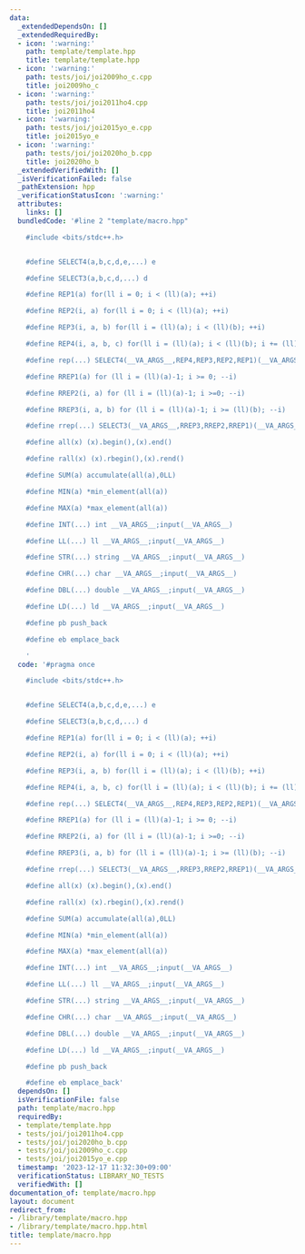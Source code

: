 ```yaml
---
data:
  _extendedDependsOn: []
  _extendedRequiredBy:
  - icon: ':warning:'
    path: template/template.hpp
    title: template/template.hpp
  - icon: ':warning:'
    path: tests/joi/joi2009ho_c.cpp
    title: joi2009ho_c
  - icon: ':warning:'
    path: tests/joi/joi2011ho4.cpp
    title: joi2011ho4
  - icon: ':warning:'
    path: tests/joi/joi2015yo_e.cpp
    title: joi2015yo_e
  - icon: ':warning:'
    path: tests/joi/joi2020ho_b.cpp
    title: joi2020ho_b
  _extendedVerifiedWith: []
  _isVerificationFailed: false
  _pathExtension: hpp
  _verificationStatusIcon: ':warning:'
  attributes:
    links: []
  bundledCode: '#line 2 "template/macro.hpp"

    #include <bits/stdc++.h>


    #define SELECT4(a,b,c,d,e,...) e

    #define SELECT3(a,b,c,d,...) d

    #define REP1(a) for(ll i = 0; i < (ll)(a); ++i)

    #define REP2(i, a) for(ll i = 0; i < (ll)(a); ++i)

    #define REP3(i, a, b) for(ll i = (ll)(a); i < (ll)(b); ++i)

    #define REP4(i, a, b, c) for(ll i = (ll)(a); i < (ll)(b); i += (ll)(c))

    #define rep(...) SELECT4(__VA_ARGS__,REP4,REP3,REP2,REP1)(__VA_ARGS__)

    #define RREP1(a) for (ll i = (ll)(a)-1; i >= 0; --i)

    #define RREP2(i, a) for (ll i = (ll)(a)-1; i >=0; --i)

    #define RREP3(i, a, b) for (ll i = (ll)(a)-1; i >= (ll)(b); --i)

    #define rrep(...) SELECT3(__VA_ARGS__,RREP3,RREP2,RREP1)(__VA_ARGS__)

    #define all(x) (x).begin(),(x).end()

    #define rall(x) (x).rbegin(),(x).rend()

    #define SUM(a) accumulate(all(a),0LL)

    #define MIN(a) *min_element(all(a))

    #define MAX(a) *max_element(all(a))

    #define INT(...) int __VA_ARGS__;input(__VA_ARGS__)

    #define LL(...) ll __VA_ARGS__;input(__VA_ARGS__)

    #define STR(...) string __VA_ARGS__;input(__VA_ARGS__)

    #define CHR(...) char __VA_ARGS__;input(__VA_ARGS__)

    #define DBL(...) double __VA_ARGS__;input(__VA_ARGS__)

    #define LD(...) ld __VA_ARGS__;input(__VA_ARGS__)

    #define pb push_back

    #define eb emplace_back

    '
  code: '#pragma once

    #include <bits/stdc++.h>


    #define SELECT4(a,b,c,d,e,...) e

    #define SELECT3(a,b,c,d,...) d

    #define REP1(a) for(ll i = 0; i < (ll)(a); ++i)

    #define REP2(i, a) for(ll i = 0; i < (ll)(a); ++i)

    #define REP3(i, a, b) for(ll i = (ll)(a); i < (ll)(b); ++i)

    #define REP4(i, a, b, c) for(ll i = (ll)(a); i < (ll)(b); i += (ll)(c))

    #define rep(...) SELECT4(__VA_ARGS__,REP4,REP3,REP2,REP1)(__VA_ARGS__)

    #define RREP1(a) for (ll i = (ll)(a)-1; i >= 0; --i)

    #define RREP2(i, a) for (ll i = (ll)(a)-1; i >=0; --i)

    #define RREP3(i, a, b) for (ll i = (ll)(a)-1; i >= (ll)(b); --i)

    #define rrep(...) SELECT3(__VA_ARGS__,RREP3,RREP2,RREP1)(__VA_ARGS__)

    #define all(x) (x).begin(),(x).end()

    #define rall(x) (x).rbegin(),(x).rend()

    #define SUM(a) accumulate(all(a),0LL)

    #define MIN(a) *min_element(all(a))

    #define MAX(a) *max_element(all(a))

    #define INT(...) int __VA_ARGS__;input(__VA_ARGS__)

    #define LL(...) ll __VA_ARGS__;input(__VA_ARGS__)

    #define STR(...) string __VA_ARGS__;input(__VA_ARGS__)

    #define CHR(...) char __VA_ARGS__;input(__VA_ARGS__)

    #define DBL(...) double __VA_ARGS__;input(__VA_ARGS__)

    #define LD(...) ld __VA_ARGS__;input(__VA_ARGS__)

    #define pb push_back

    #define eb emplace_back'
  dependsOn: []
  isVerificationFile: false
  path: template/macro.hpp
  requiredBy:
  - template/template.hpp
  - tests/joi/joi2011ho4.cpp
  - tests/joi/joi2020ho_b.cpp
  - tests/joi/joi2009ho_c.cpp
  - tests/joi/joi2015yo_e.cpp
  timestamp: '2023-12-17 11:32:30+09:00'
  verificationStatus: LIBRARY_NO_TESTS
  verifiedWith: []
documentation_of: template/macro.hpp
layout: document
redirect_from:
- /library/template/macro.hpp
- /library/template/macro.hpp.html
title: template/macro.hpp
---
```

